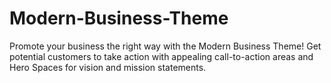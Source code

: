 Modern-Business-Theme
=====================

Promote your business the right way with the Modern Business Theme! Get potential customers to take action with appealing call-to-action areas and Hero Spaces for vision and mission statements.
